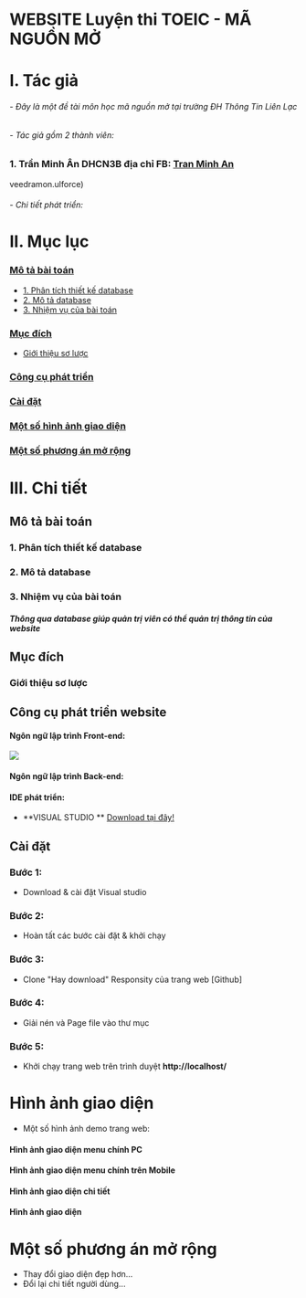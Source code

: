 # WEBSITE Luyện thi TOEIC - MÃ NGUỒN MỞ
# I. Tác giả
###### - Đây là một đề tài môn học mã nguồn mở tại trường ĐH Thông Tin Liên Lạc
###### - Tác giả gồm 2 thành viên:
### 1. Trần Minh Ân DHCN3B địa chỉ FB: [Tran Minh An](https://www.facebook.com/programerrrr)
veedramon.ulforce)
###### - Chi tiết phát triển:


# II. Mục lục

### [Mô tả bài toán](#motabt)
- [1. Phân tích thiết kế database](#database)
- [2. Mô tả database](#motadb)
- [3. Nhiệm vụ của bài toán](#nvbt)

### [Mục đích](#md)
- [Giới thiệu sơ lược](#gtsl)

### [Công cụ phát triển](#cc)

### [Cài đặt](#cd)

### [Một số hình ảnh giao diện](#gd)

### [Một số phương án mở rộng](#mr)

# III. Chi tiết

<a name="motabt"></a>
## Mô tả bài toán

<a name="database"></a>
### 1. Phân tích thiết kế database


<a name="motadb"></a>
### 2. Mô tả database

 
 <a name="nvbt"></a>
### 3. Nhiệm vụ của bài toán
##### Thông qua database giúp quản trị viên có thể quản trị thông tin của website

<a name="md"></a>
## Mục đích
<a name="gtsl"></a>
### Giới thiệu sơ lược


<a name="cc"></a>
## Công cụ phát triển website
#### Ngôn ngữ lập trình Front-end:
<img src="https://user-images.githubusercontent.com/55776442/70851381-f9b57c80-1ec6-11ea-9ead-80f38792b20d.png">

#### Ngôn ngữ lập trình Back-end:



#### IDE phát triển:

- **VISUAL STUDIO ** [Download tại đây!](https://code.visualstudio.com/download)

<a name="cd"></a>
## Cài đặt
### Bước 1:
- Download & cài đặt Visual studio

### Bước 2:
- Hoàn tất các bước cài đặt & khởi chạy

### Bước 3:
- Clone "Hay download" Responsity của trang web [Github]

### Bước 4:
- Giải nén và Page file vào thư mục 

### Bước 5:
- Khởi chạy trang web trên trình duyệt **http://localhost/**

<a name="gd"></a>
# Hình ảnh giao diện
- Một số hình ảnh demo trang web:

#### Hình ảnh giao diện menu chính PC


#### Hình ảnh giao diện menu chính trên Mobile


#### Hình ảnh giao diện chi tiết


#### Hình ảnh giao diện

<a name="mr"></a>
# Một số phương án mở rộng

- Thay đổi giao diện đẹp hơn...
- Đổi lại chi tiết người dùng...












